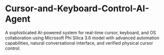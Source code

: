 # Cursor-and-Keyboard-Control-AI-Agent
A sophisticated AI-powered system for real-time cursor, keyboard, and OS collaboration using Microsoft Phi Silica 3.6 model with advanced automation capabilities, natural conversational interface, and verified physical cursor control.
